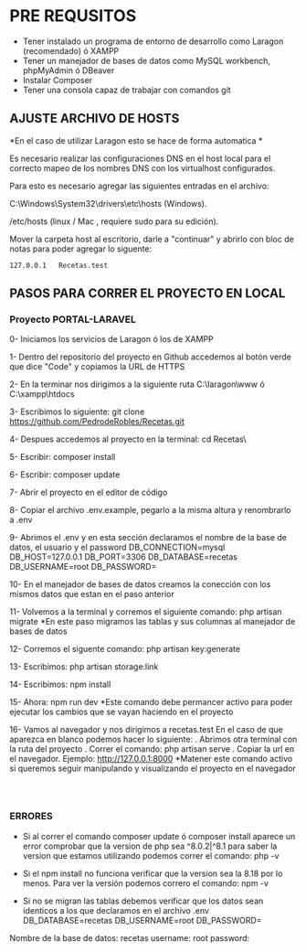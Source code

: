 # PRE REQUSITOS

- Tener instalado un programa de entorno de desarrollo como Laragon (recomendado) ó XAMPP
- Tener un manejador de bases de datos como MySQL workbench, phpMyAdmin ó DBeaver
- Instalar Composer
- Tener una consola capaz de trabajar con comandos git

## AJUSTE ARCHIVO DE HOSTS

*En el caso de utilizar Laragon esto se hace de forma automatica *

Es necesario realizar las configuraciones DNS en el host local para el correcto mapeo de los nombres DNS con los virtualhost configurados.

Para esto es necesario agregar las siguientes entradas en el archivo:

C:\Windows\System32\drivers\etc\hosts (Windows).

/etc/hosts (linux / Mac , requiere sudo para su edición).

Mover la carpeta host al escritorio, darle a "continuar" y abrirlo con bloc de notas para poder agregar lo siguente:

```
127.0.0.1	Recetas.test
```

## PASOS PARA CORRER EL PROYECTO EN LOCAL



### Proyecto PORTAL-LARAVEL
0- Iniciamos los servicios de Laragon ó los de XAMPP

1- Dentro del repositorio del proyecto en Github accedemos al botón verde que dice "Code" y copiamos la URL de HTTPS

2- En la terminar nos dirigimos a la siguiente ruta C:\laragon\www ó C:\xampp\htdocs 

3- Escribimos lo siguiente: git clone https://github.com/PedrodeRobles/Recetas.git

4- Despues accedemos al proyecto en la terminal: cd Recetas\

5- Escribir: composer install

6- Escribir: composer update

7- Abrir el proyecto en el editor de código

8- Copiar el archivo .env.example, pegarlo a la misma altura y renombrarlo a .env

9- Abrimos el .env y en esta sección declaramos el nombre de la base de datos, el usuario y el password
DB_CONNECTION=mysql
DB_HOST=127.0.0.1
DB_PORT=3306
DB_DATABASE=recetas
DB_USERNAME=root
DB_PASSWORD=

10- En el manejador de bases de datos creamos la conección con los mismos datos que estan en el paso anterior

11- Volvemos a la terminal y corremos el siguiente comando: php artisan migrate
*En este paso migramos las tablas y sus columnas al manejador de bases de datos

12- Corremos el siguente comando: php artisan key:generate

13- Escribimos: php artisan storage:link

14- Escribimos: npm install

15- Ahora: npm run dev
*Este comando debe permancer activo para poder ejecutar los cambios que se vayan haciendo en el proyecto

16- Vamos al navegador y nos dirigimos a recetas.test
En el caso de que aparezca en blanco podemos hacer lo siguiente:
 . Abrimos otra terminal con la ruta del proyecto
 . Correr el comando: php artisan serve 
 . Copiar la url en el navegador. Ejemplo: http://127.0.0.1:8000
 *Matener este comando activo si queremos seguir manipulando y visualizando el proyecto en el navegador
```



```
### ERRORES

- Si al correr el comando composer update ó composer install aparece un error comprobar que la version de php sea ^8.0.2|^8.1
para saber la version que estamos utilizando podemos correr el comando: php -v

- Si el npm install no funciona verificar que la version sea la 8.18 por lo menos. Para ver la versión podemos correro el comando: npm -v

- Si no se migran las tablas debemos verificar que los datos sean identicos a los que declaramos en el archivo .env
DB_DATABASE=recetas
DB_USERNAME=root
DB_PASSWORD=

Nombre de la base de datos: recetas
username: root
password:
```
